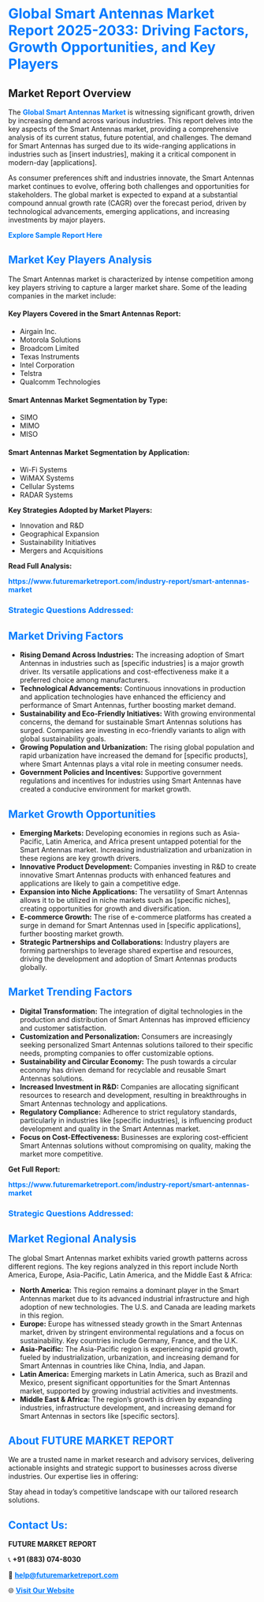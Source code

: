 <h1 style="color: #007BFF;">Global Smart Antennas Market Report 2025-2033: Driving Factors, Growth Opportunities, and Key Players</h1>

<section id="overview">
<h2>Market Report Overview</h2>
<p>The <a href="https://www.futuremarketreport.com/industry-report/smart-antennas-market" style="color: #007BFF; text-decoration: none;"><strong>Global Smart Antennas Market</strong></a> is witnessing significant growth, driven by increasing demand across various industries. This report delves into the key aspects of the Smart Antennas market, providing a comprehensive analysis of its current status, future potential, and challenges. The demand for Smart Antennas has surged due to its wide-ranging applications in industries such as [insert industries], making it a critical component in modern-day [applications].</p>
<p>As consumer preferences shift and industries innovate, the Smart Antennas market continues to evolve, offering both challenges and opportunities for stakeholders. The global market is expected to expand at a substantial compound annual growth rate (CAGR) over the forecast period, driven by technological advancements, emerging applications, and increasing investments by major players.</p>
</section>

<section id="overview">
<p><a href="https://www.futuremarketreport.com/request-sample/reportId=82606" style="color: #007BFF; text-decoration: none;"><strong>Explore Sample Report Here</strong></a></p>
</section>

<section id="key-players">
<h2 style="color: #007BFF;">Market Key Players Analysis</h2>
<p>The Smart Antennas market is characterized by intense competition among key players striving to capture a larger market share. Some of the leading companies in the market include:</p>
<h4>Key Players Covered in the Smart Antennas Report:</h4>
<ul><li>Airgain Inc.</li><li>Motorola Solutions</li><li>Broadcom Limited</li><li>Texas Instruments</li><li>Intel Corporation</li><li>Telstra</li><li>Qualcomm Technologies</li></ul>
<h4>Smart Antennas Market Segmentation by Type:</h4>
<ul><li>SIMO</li><li>MIMO</li><li>MISO</li></ul>

<h4>Smart Antennas Market Segmentation by Application:</h4>
<ul><li>Wi-Fi Systems</li><li>WiMAX Systems</li><li>Cellular Systems</li><li>RADAR Systems</li></ul>
<p><strong>Key Strategies Adopted by Market Players:</strong></p>
<ul>
<li>Innovation and R&D</li>
<li>Geographical Expansion</li>
<li>Sustainability Initiatives</li>
<li>Mergers and Acquisitions</li>
</ul>
</section>

<section>
<p><strong>Read Full Analysis: </strong></p><a href="https://www.futuremarketreport.com/industry-report/smart-antennas-market" style="color: #007BFF; text-decoration: none;"><strong>https://www.futuremarketreport.com/industry-report/smart-antennas-market</strong></a>
<h3 style="color: #007BFF;">Strategic Questions Addressed:</h3>
</section>

<section id="driving-factors">
<h2 style="color: #007BFF;">Market Driving Factors</h2>
<ul>
<li><strong>Rising Demand Across Industries:</strong> The increasing adoption of Smart Antennas in industries such as [specific industries] is a major growth driver. Its versatile applications and cost-effectiveness make it a preferred choice among manufacturers.</li>
<li><strong>Technological Advancements:</strong> Continuous innovations in production and application technologies have enhanced the efficiency and performance of Smart Antennas, further boosting market demand.</li>
<li><strong>Sustainability and Eco-Friendly Initiatives:</strong> With growing environmental concerns, the demand for sustainable Smart Antennas solutions has surged. Companies are investing in eco-friendly variants to align with global sustainability goals.</li>
<li><strong>Growing Population and Urbanization:</strong> The rising global population and rapid urbanization have increased the demand for [specific products], where Smart Antennas plays a vital role in meeting consumer needs.</li>
<li><strong>Government Policies and Incentives:</strong> Supportive government regulations and incentives for industries using Smart Antennas have created a conducive environment for market growth.</li>
</ul>
</section>

<section id="growth-opportunities">
<h2 style="color: #007BFF;">Market Growth Opportunities</h2>
<ul>
<li><strong>Emerging Markets:</strong> Developing economies in regions such as Asia-Pacific, Latin America, and Africa present untapped potential for the Smart Antennas market. Increasing industrialization and urbanization in these regions are key growth drivers.</li>
<li><strong>Innovative Product Development:</strong> Companies investing in R&D to create innovative Smart Antennas products with enhanced features and applications are likely to gain a competitive edge.</li>
<li><strong>Expansion into Niche Applications:</strong> The versatility of Smart Antennas allows it to be utilized in niche markets such as [specific niches], creating opportunities for growth and diversification.</li>
<li><strong>E-commerce Growth:</strong> The rise of e-commerce platforms has created a surge in demand for Smart Antennas used in [specific applications], further boosting market growth.</li>
<li><strong>Strategic Partnerships and Collaborations:</strong> Industry players are forming partnerships to leverage shared expertise and resources, driving the development and adoption of Smart Antennas products globally.</li>
</ul>
</section>

<section id="trending-factors">
<h2 style="color: #007BFF;">Market Trending Factors</h2>
<ul>
<li><strong>Digital Transformation:</strong> The integration of digital technologies in the production and distribution of Smart Antennas has improved efficiency and customer satisfaction.</li>
<li><strong>Customization and Personalization:</strong> Consumers are increasingly seeking personalized Smart Antennas solutions tailored to their specific needs, prompting companies to offer customizable options.</li>
<li><strong>Sustainability and Circular Economy:</strong> The push towards a circular economy has driven demand for recyclable and reusable Smart Antennas solutions.</li>
<li><strong>Increased Investment in R&D:</strong> Companies are allocating significant resources to research and development, resulting in breakthroughs in Smart Antennas technology and applications.</li>
<li><strong>Regulatory Compliance:</strong> Adherence to strict regulatory standards, particularly in industries like [specific industries], is influencing product development and quality in the Smart Antennas market.</li>
<li><strong>Focus on Cost-Effectiveness:</strong> Businesses are exploring cost-efficient Smart Antennas solutions without compromising on quality, making the market more competitive.</li>
</ul>
</section>

<section>
<p><strong>Get Full Report: </strong></p><a href="https://www.futuremarketreport.com/industry-report/smart-antennas-market" style="color: #007BFF; text-decoration: none;"><strong>https://www.futuremarketreport.com/industry-report/smart-antennas-market</strong></a>
<h3 style="color: #007BFF;">Strategic Questions Addressed:</h3>
</section>


<section id="regional-analysis">
<h2 style="color: #007BFF;">Market Regional Analysis</h2>
<p>The global Smart Antennas market exhibits varied growth patterns across different regions. The key regions analyzed in this report include North America, Europe, Asia-Pacific, Latin America, and the Middle East & Africa:</p>
<ul>
<li><strong>North America:</strong> This region remains a dominant player in the Smart Antennas market due to its advanced industrial infrastructure and high adoption of new technologies. The U.S. and Canada are leading markets in this region.</li>
<li><strong>Europe:</strong> Europe has witnessed steady growth in the Smart Antennas market, driven by stringent environmental regulations and a focus on sustainability. Key countries include Germany, France, and the U.K.</li>
<li><strong>Asia-Pacific:</strong> The Asia-Pacific region is experiencing rapid growth, fueled by industrialization, urbanization, and increasing demand for Smart Antennas in countries like China, India, and Japan.</li>
<li><strong>Latin America:</strong> Emerging markets in Latin America, such as Brazil and Mexico, present significant opportunities for the Smart Antennas market, supported by growing industrial activities and investments.</li>
<li><strong>Middle East & Africa:</strong> The region’s growth is driven by expanding industries, infrastructure development, and increasing demand for Smart Antennas in sectors like [specific sectors].</li>
</ul>
</section>

<footer>
<h2 style="color: #007BFF;">About FUTURE MARKET REPORT</h2>
<p>We are a trusted name in market research and advisory services, delivering actionable insights and strategic support to businesses across diverse industries. Our expertise lies in offering:</p>

<p>Stay ahead in today’s competitive landscape with our tailored research solutions.</p>

<h2 style="color: #007BFF;">Contact Us:</h2>
<p><strong>FUTURE MARKET REPORT</strong></p>
<p>📞 <strong>+91 (883) 074-8030</strong></p>
<p>📧 <strong><a href="mailto:help@futuremarketreport.com" style="color: #007BFF;">help@futuremarketreport.com</a></strong></p>
<p>🌐 <strong><a href="https://www.futuremarketreport.com/" style="color: #007BFF;">Visit Our Website</a></strong></p>
</footer>